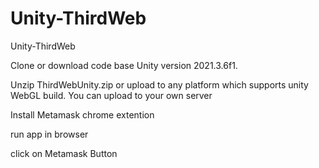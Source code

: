 # Unity-ThirdWeb
Unity-ThirdWeb

Clone or download code base Unity version 2021.3.6f1.

Unzip ThirdWebUnity.zip or upload to any platform which supports unity WebGL build. You can upload to your own server

Install Metamask chrome extention

run app in browser

click on Metamask Button
